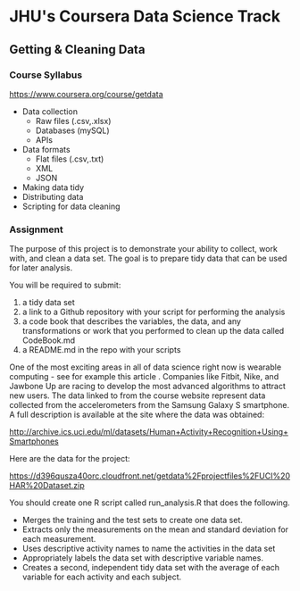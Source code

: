 # **JHU's Coursera Data Science Track**
## Getting & Cleaning Data
### Course Syllabus
https://www.coursera.org/course/getdata

- Data collection
	- Raw files (.csv,.xlsx)
	- Databases (mySQL)
	- APIs
- Data formats
	- Flat files (.csv,.txt)
	- XML
	- JSON
- Making data tidy
- Distributing data
- Scripting for data cleaning

### Assignment

The purpose of this project is to demonstrate your ability to collect, work with, and clean a data set. The goal is to prepare tidy data that can be used for later analysis. 

You will be required to submit: 

1. a tidy data set
2. a link to a Github repository with your script for performing the analysis
3. a code book that describes the variables, the data, and any transformations or work that you performed to clean up the data called CodeBook.md
3. a README.md in the repo with your scripts

One of the most exciting areas in all of data science right now is wearable computing - see for example this article . Companies like Fitbit, Nike, and Jawbone Up are racing to develop the most advanced algorithms to attract new users. The data linked to from the course website represent data collected from the accelerometers from the Samsung Galaxy S smartphone. A full description is available at the site where the data was obtained: 
  
  http://archive.ics.uci.edu/ml/datasets/Human+Activity+Recognition+Using+Smartphones 

Here are the data for the project: 
  
  https://d396qusza40orc.cloudfront.net/getdata%2Fprojectfiles%2FUCI%20HAR%20Dataset.zip 

You should create one R script called run_analysis.R that does the following. 

- Merges the training and the test sets to create one data set.
- Extracts only the measurements on the mean and standard deviation for each measurement. 
- Uses descriptive activity names to name the activities in the data set
- Appropriately labels the data set with descriptive variable names. 
- Creates a second, independent tidy data set with the average of each variable for each activity and each subject. 
